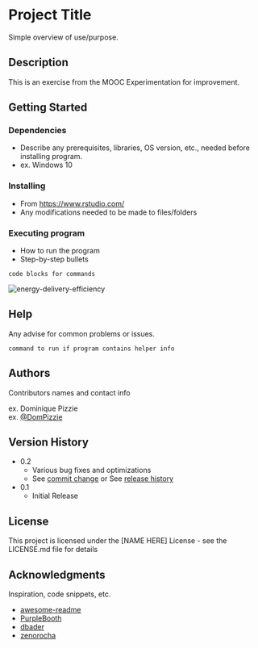# Project Title

Simple overview of use/purpose.

## Description

This is an exercise from the MOOC Experimentation for improvement.

## Getting Started

### Dependencies

* Describe any prerequisites, libraries, OS version, etc., needed before installing program.
* ex. Windows 10

### Installing

* From https://www.rstudio.com/
* Any modifications needed to be made to files/folders

### Executing program

* How to run the program
* Step-by-step bullets
```
code blocks for commands
```
![energy-delivery-efficiency](https://github.com/alexandrenm/Solar-Energy-Improvement/blob/master/energy_delivery_efficiency.png)

## Help

Any advise for common problems or issues.
```
command to run if program contains helper info
```

## Authors

Contributors names and contact info

ex. Dominique Pizzie  
ex. [@DomPizzie](https://twitter.com/dompizzie)

## Version History

* 0.2
    * Various bug fixes and optimizations
    * See [commit change]() or See [release history]()
* 0.1
    * Initial Release

## License

This project is licensed under the [NAME HERE] License - see the LICENSE.md file for details

## Acknowledgments

Inspiration, code snippets, etc.
* [awesome-readme](https://github.com/matiassingers/awesome-readme)
* [PurpleBooth](https://gist.github.com/PurpleBooth/109311bb0361f32d87a2)
* [dbader](https://github.com/dbader/readme-template)
* [zenorocha](https://gist.github.com/zenorocha/4526327)
